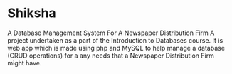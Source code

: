 # Shiksha
A Database Management System For A Newspaper Distribution Firm 
A project undertaken as a part of the Introduction to Databases course. 
It is web app which is made using php and MySQL to help manage a 
database (CRUD operations) for a any needs that a  Newspaper Distribution Firm might 
have. 
